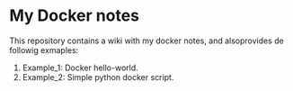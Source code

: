 # My Docker notes

This repository contains a wiki with my docker notes, and alsoprovides de followig exmaples:
1. Example_1: Docker hello-world.
2. Example_2: Simple python docker script.
